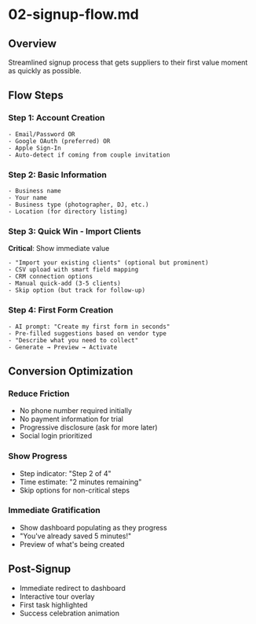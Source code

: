 # 02-signup-flow.md

## Overview

Streamlined signup process that gets suppliers to their first value moment as quickly as possible.

## Flow Steps

### Step 1: Account Creation

```
- Email/Password OR
- Google OAuth (preferred) OR  
- Apple Sign-In
- Auto-detect if coming from couple invitation
```

### Step 2: Basic Information

```
- Business name
- Your name
- Business type (photographer, DJ, etc.)
- Location (for directory listing)
```

### Step 3: Quick Win - Import Clients

**Critical**: Show immediate value

```
- "Import your existing clients" (optional but prominent)
- CSV upload with smart field mapping
- CRM connection options
- Manual quick-add (3-5 clients)
- Skip option (but track for follow-up)
```

### Step 4: First Form Creation

```
- AI prompt: "Create my first form in seconds"
- Pre-filled suggestions based on vendor type
- "Describe what you need to collect"
- Generate → Preview → Activate
```

## Conversion Optimization

### Reduce Friction

- No phone number required initially
- No payment information for trial
- Progressive disclosure (ask for more later)
- Social login prioritized

### Show Progress

- Step indicator: "Step 2 of 4"
- Time estimate: "2 minutes remaining"
- Skip options for non-critical steps

### Immediate Gratification

- Show dashboard populating as they progress
- "You've already saved 5 minutes!"
- Preview of what's being created

## Post-Signup

- Immediate redirect to dashboard
- Interactive tour overlay
- First task highlighted
- Success celebration animation